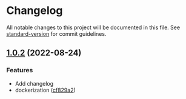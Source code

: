 # Changelog

All notable changes to this project will be documented in this file. See [standard-version](https://github.com/conventional-changelog/standard-version) for commit guidelines.

## [1.0.2](https://github.com/Sorok-Dva/freenom-auto-renew-domains/compare/v1.0.1...v1.0.2) (2022-08-24)
### Features
* Add changelog
* dockerization ([cf829a2](https://github.com/Sorok-Dva/freenom-auto-renew-domains/commit/cf829a2bb6e1e2f56ad703d1042390dedba2cc54))
